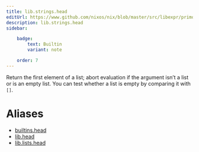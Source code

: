 ```yaml
---
title: lib.strings.head
editUrl: https://www.github.com/nixos/nix/blob/master/src/libexpr/primops.cc
description: lib.strings.head
sidebar:

    badge:
        text: Builtin
        variant: note

    order: 7
---
```


Return the first element of a list; abort evaluation if the argument
isn’t a list or is an empty list. You can test whether a list is
empty by comparing it with `[]`.


# Aliases

- [builtins.head](./reference/builtins/builtins-head)
- [lib.head](./reference/lib/lib-head)
- [lib.lists.head](./reference/lib/lists/lib-lists-head)


